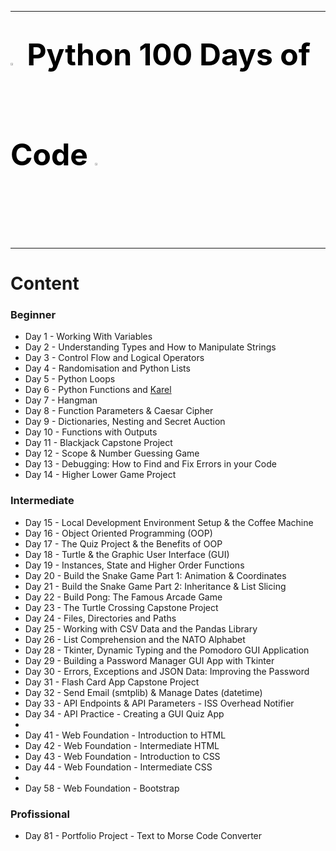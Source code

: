 ***
# <font color=u size=8><img src="https://cdn.jsdelivr.net/gh/devicons/devicon/icons/python/python-original.svg" width=3%> Python 100 Days of Code <img src="https://cdn.jsdelivr.net/gh/devicons/devicon/icons/python/python-original.svg" width=3%></font>
***

# Content
### Beginner
<ul>
  <li> Day 1 - Working With Variables</li>
  <li> Day 2 - Understanding Types and How to Manipulate Strings</li>
  <li> Day 3 - Control Flow and Logical Operators</li>
  <li> Day 4 - Randomisation and Python Lists</li>
  <li> Day 5 - Python Loops</li>
  <li> Day 6 - Python Functions and <a href="https://reeborg.ca/">Karel</a></li>
  <li> Day 7 - Hangman</li>
  <li> Day 8 - Function Parameters & Caesar Cipher</li>
  <li> Day 9 - Dictionaries, Nesting and Secret Auction</li>
  <li> Day 10 - Functions with Outputs</li>
  <li> Day 11 - Blackjack Capstone Project</li>
  <li> Day 12 - Scope & Number Guessing Game</li>
  <li> Day 13 - Debugging: How to Find and Fix Errors in your Code</li>
  <li> Day 14 - Higher Lower Game Project</li>
</ul>

### Intermediate
<ul>
  <li> Day 15 - Local Development Environment Setup & the Coffee Machine</li>
  <li> Day 16 - Object Oriented Programming (OOP)</li>
  <li> Day 17 - The Quiz Project & the Benefits of OOP</li>
  <li> Day 18 - Turtle & the Graphic User Interface (GUI)</li>
  <li> Day 19 - Instances, State and Higher Order Functions</li>
  <li> Day 20 - Build the Snake Game Part 1: Animation & Coordinates</li>
  <li> Day 21 - Build the Snake Game Part 2: Inheritance & List Slicing</li>
  <li> Day 22 - Build Pong: The Famous Arcade Game</li>
  <li> Day 23 - The Turtle Crossing Capstone Project</li>
  <li> Day 24 - Files, Directories and Paths</li>
  <li> Day 25 - Working with CSV Data and the Pandas Library</li>
  <li> Day 26 - List Comprehension and the NATO Alphabet</li>
  <li> Day 28 - Tkinter, Dynamic Typing and the Pomodoro GUI Application</li>
  <li> Day 29 - Building a Password Manager GUI App with Tkinter</li>
  <li> Day 30 - Errors, Exceptions and JSON Data: Improving the Password</li>
  <li> Day 31 - Flash Card App Capstone Project</li>
  <li> Day 32 - Send Email (smtplib) & Manage Dates (datetime)</li>
  <li> Day 33 - API Endpoints & API Parameters - ISS Overhead Notifier</li>
  <li> Day 34 - API Practice - Creating a GUI Quiz App</li>
  <li></li>
  <li> Day 41 - Web Foundation - Introduction to HTML</li>
  <li> Day 42 - Web Foundation - Intermediate HTML</li>
  <li> Day 43 - Web Foundation - Introduction to CSS</li>
  <li> Day 44 - Web Foundation - Intermediate CSS</li>
  <li></li>
  <li> Day 58 - Web Foundation - Bootstrap</li>
</ul>


### Profissional
<ul>
  <li> Day 81 - Portfolio Project - Text to Morse Code Converter</li>
</ul>
